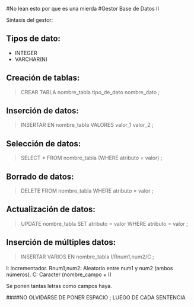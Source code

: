 #No lean esto por que es una mierda 
#Gestor Base de Datos II

Sintaxis del gestor:

## Tipos de dato:

- INTEGER
- VARCHAR(N)

## Creación de tablas:

 >CREAR TABLA nombre_tabla tipo_de_dato nombre_dato ;

## Inserción de datos:

 >INSERTAR EN nombre_tabla VALORES valor_1 valor_2 ;

## Selección de datos:

 >SELECT * FROM nombre_tabla (WHERE atributo = valor) ;

## Borrado de datos:

 >DELETE FROM nombre_tabla WHERE atributo = valor ;

## Actualización de datos:

 >UPDATE nombre_tabla SET atributo = valor WHERE atributo = valor ;

## Inserción de múltiples datos:

 >INSERTAR VARIOS EN nombre_tabla I/Rnum1,num2/C ;

I: incrementador.
Rnum1,num2: Aleatorio entre num1 y num2 (ambos números).
C: Caracter (nombre_campo + I)

Se ponen tantas letras como campos haya.

####NO OLVIDARSE DE PONER ESPACIO ; LUEGO DE CADA SENTENCIA
